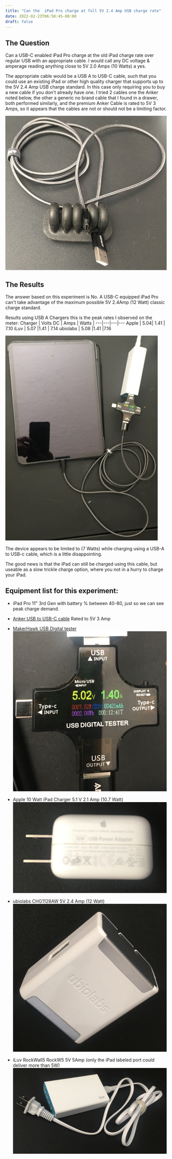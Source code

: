 ```yaml
---
title: "Can the  iPad Pro charge at full 5V 2.4 Amp USB charge rate"
date: 2022-02-23T06:50:45-08:00
draft: false
---
```

## The Question
Can a USB-C enabled iPad Pro charge at the old iPad charge rate over regular USB with an appropriate cable. I would call any DC voltage & amperage reading anything close to 5V 2.0 Amps (10 Watts) a yes.

The appropriate cable would be a USB A to USB-C cable, such that you could use an existing iPad or other high quality charger that supports up to the 5V 2.4 Amp USB charge standard. In this case only requiring you to buy a new cable if you don't already have one. I tried 2 cables one the Anker noted below, the other a generic no brand cable that I found in a drawer, both performed similarly, and the premium Anker Cable is rated to 5V 3 Amps, so it appears that the cables are not or should not be a limiting factor.

![Anker branded silver gray braided material USB to USB-C cable on display showing connectors ](USB-USB-C_Cable.png)
## The Results
The answer based on this experiment is No. A USB-C equipped iPad Pro can't take advantage of the maximum possible 5V 2.4Amp (12 Watt) classic charge standard. 

Results using USB A Chargers this is the peak rates I observed on the meter:
Charger | Volts DC | Amps | Watts |
---|---|---|---
Apple |   5.04| 1.41  | 7.10
iLuv   |  5.07 |1.41 | 7.14
ubiolabs | 5.08 |1.41  |7.16

![iPad Pro with MakerHawk tester, usb cable and the iLuv charger, displaying how the test was done](wholeTestSetup.png)

The device appears to be limited to (7 Watts) while charging using a USB-A to USB-c cable, which is a little disappointing. 

The good news is that the iPad can still be charged using this cable, but useable as a slow trickle charge option, where you not in a hurry to charge your iPad.


## Equipment list for this experiment:

- iPad Pro 11" 3rd Gen with battery % between 40-80, just so we can see peak charge demand.

- [Anker USB to USB-C cable](https://www.amazon.com/gp/product/B07DC5PPFV/ref=ppx_yo_dt_b_search_asin_title?ie=UTF8&psc=1) Rated to 5V 3 Amp

- [MakerHawk USB Digital tester](https://www.amazon.com/gp/product/B07DCTG6LH/ref=ppx_yo_dt_b_search_asin_title?ie=UTF8&psc=1)
![MakerHawk USB Digital tester](USB_DIGITAL_TESTER.png)

- Apple 10 Watt iPad Charger 5.1 V 2.1 Amp (10.7 Watt) 
![Apple 10 Watt Charger, came with iPad Mini 4th gen](Apple10WCharger.png)
- ubiolabs CHG1128AW 5V 2.4 Amp (12 Watt) 
![ubiolabs 12 Watt charger](ubiolabsCharger.png)
- iLuv RockWall5 RockW5 5V 5Amp (only the iPad labeled port could deliver more than 5W) 
![iLuv RockWall5 Charger](iLuvCharger.png)
 


